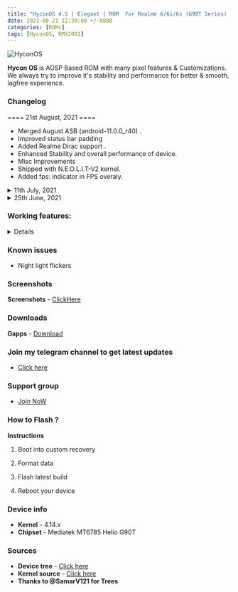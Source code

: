 ```yaml
---
title: "HyconOS 4.5 | Elegant | ROM  For Realme 6/6i/6s (G90T Series) [OFFICIAL]"
date: 2021-08-21 12:30:00 +/-0800
categories: [ROMs]
tags: [HyconOS, RMX2001]
---
```


![HyconOS](https://gitlab.com/sribalaji/sribalaji.gitlab.io/-/raw/master/assets/images/headers/HyconOS.jpg?raw=true)

**Hycon OS** is AOSP Based ROM with many pixel features & Customizations. We always try to improve it's stability and performance for better & smooth, lagfree experience.

### Changelog
==== 21st August, 2021 ====

* Merged August ASB (android-11.0.0_r40) .
* Improved status bar padding
* Added Realme Dirac support .
* Enhanced Stability and overall performance of device.
* Misc Improvements
* Shipped with N.E.O.L.I.T-V2 kernel.
* Added fps: indicator in FPS overaly.

<details>
<summary>11th July, 2021</summary>
<p><ul>
<li> Merge July security patch</li>
<li> HyconOS source Upstream</li>
<li> Improved performance </li>
<li> Some misc addition</li>
<li> Some other improvements and bug fixes.</li>
<li> Misc improvements.</li>
</ul></p>
</details>

<details>
<summary>25th June, 2021</summary>
<p><ul>
<li> Merged June ASB (android-11.0.0_r38) </li>
<li>Hycon OS source upstream.</li>
<li>Added GCam GO as prebuilt-app.</li>
<li>Fixed blur</li>
<li>Fixed long press key reboot.</li>
<li>Fixed audio in Wifi calls.</li>
<li>Source Built kernel.</li>
<li>Some other improvements and bug fixes.</li>
<li>Misc improvements.</li>
</ul></p>
</details>

### Working features:
<details>
* VoLTE, Wifi calling
* Fingerprint sensor
* WiFi
* Bluetooth
* SELinux
* RIL (Data,SMS,Calls)
* Camera
* Camcorder
* Audio
* GPS
* NFC
* Sensors
* Video Playback
* ZRAM
* Internal audio recording
* Faceunlock
* Safetynet without magisk
* DT2W
* EngineerMode
</details>

### Known issues
* Night light flickers

### Screenshots
**Screenshots** - [ClickHere](https://t.me/TheCloverly_Projects/183)

### Downloads
**Gapps** - [Download](https://www.pling.com/p/1544683/)

### Join my telegram channel to get latest updates          
* [Click here](https://t.me/TheCloverly_Releases)

### Support group
* [Join NoW](https://t.me/SriBalajiHub)

### How to Flash ?
**Instructions**

1) Boot into custom recovery 

2) Format data

3) Flash latest build

4) Reboot your device 

### Device info
* **Kernel** - 4.14.x
* **Chipset** - Mediatek MT6785 Helio G90T

### Sources
* **Device tree** - [Click here](https://github.com/ManshuTyagi/device_realme_RMX2001)
* **Kernel source** - [Click here](https://github.com/ManshuTyagi/kernel_realme_RMX2001)
* **Thanks to @SamarV121 for Trees**
